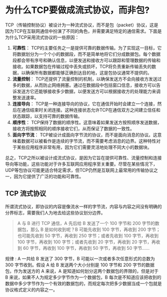 # 为什么TCP要做成流式协议，而非包?

TCP（传输控制协议）被设计为一种流式协议，而不是包（packet）协议，这是因为TCP在互联网通信中扮演了不同的角色，并需要满足特定的通信需求。下面是为什么TCP采用流式协议的一些原因：


1. **可靠性**： TCP的主要任务之一是提供可靠的数据传输。为了实现这一目标，它将数据划分为一个个小的数据段，而不是简单地将它们分成数据包。每个数据段都会带有序号和确认信息，以便发送和接收方可以跟踪和管理数据的传输和接收。如果数据包在传输过程中丢失或损坏，TCP将负责重新传输丢失的数据，以确保所有数据都能够正确到达目的地，这是包协议通常不提供的。
2. **流量控制**： TCP还提供了流量控制的机制，以确保发送方不会向接收方发送过多的数据，从而防止网络拥塞。通过在数据段中包括窗口信息，接收方可以告诉发送方它还能够接收多少数据，以便发送方可以根据接收方的处理能力来调整发送速率。
3. **连接导向**： TCP是一种连接导向的协议，它在通信开始时会建立一个连接，然后在通信结束时关闭连接。这种连接状态允许TCP在通信双方之间建立信任和状态跟踪，以支持可靠的数据传输。
4. **顺序性**： TCP保持了数据的顺序性。这意味着如果发送方按照顺序发送数据，接收方将按照相同的顺序接收它们，从而保证了数据的一致性。
5. **面向字节流**： TCP被设计成面向字节流的协议，而不是面向消息的协议。这意味着数据可以被看作是连续的字节流，而不需要考虑消息的边界。这种特性对于某些应用程序非常有用，因为它们需要灵活地处理不同大小的数据块。

总之，TCP之所以被设计成流式协议，是因为它旨在提供可靠性、流量控制和连接导向等功能，这些功能对于许多互联网应用程序至关重要。尽管在某些情况下，UDP等包协议可能更适合特定需求，但TCP仍然是互联网上最常用的传输协议之一，因为它提供了广泛的功能和可靠性。

## TCP 流式协议

所谓流式协议，即协议的内容是像流水一样的字节流，内容与内容之间没有明确的分界标志，需要我们人为地去给这些协议划分边界。

> A 与 B 进行 TCP 通信，A 先后给 B 发送了一个 100 字节和 200 字节的数据包，那么 B 是如何收到呢？B 可能先收到 100 字节，再收到 200 字节；也可能先收到 50 字节，再收到 250 字节；或者先收到 100 字节，再收到 100 字节，再收到 100 字节；或者先收到 20 字节，再收到 20 字节，再收到 60 字节，再收到 100 字节，再收到 50 字节，再收到 50 字节......

规律 : A 一共给 B 发送了 300 字节，B 可能以一次或者多次任意形式的总数为 300 字节收到。假设 A 给 B 发送两个大小分别是 100 字节和 200 字节的数据包，作为发送方的 A 来说，A 是知道如何划分这两个数据包的界限的，但是对于 B 来说，如果不人为规定多少字节作为一个数据包，B 每次是不知道应该把收到的数据中多少字节作为一个有效的数据包的，而规定每次把多少数据当成一个包就是协议格式定义的内容之一。
